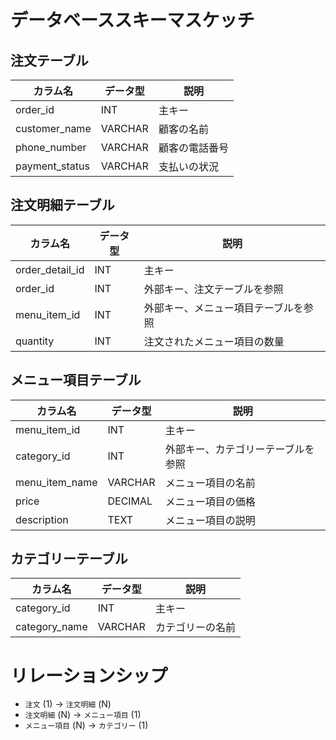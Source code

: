 # データベーススキーマスケッチ

## 注文テーブル
| カラム名        | データ型   | 説明                   |
|-----------------|------------|------------------------|
| order_id          | INT        | 主キー                 |
| customer_name          | VARCHAR    | 顧客の名前             |
| phone_number        | VARCHAR    | 顧客の電話番号         |
| payment_status      | VARCHAR    | 支払いの状況           |

## 注文明細テーブル
| カラム名        | データ型   | 説明                                    |
|-----------------|------------|----------------------------------------|
| order_detail_id      | INT        | 主キー                                  |
| order_id          | INT        | 外部キー、注文テーブルを参照             |
| menu_item_id  | INT        | 外部キー、メニュー項目テーブルを参照     |
| quantity            | INT        | 注文されたメニュー項目の数量             |

## メニュー項目テーブル
| カラム名        | データ型   | 説明                                    |
|-----------------|------------|----------------------------------------|
| menu_item_id  | INT        | 主キー                                  |
| category_id    | INT        | 外部キー、カテゴリーテーブルを参照       |
| menu_item_name        | VARCHAR    | メニュー項目の名前                      |
| price            | DECIMAL    | メニュー項目の価格                      |
| description         | TEXT       | メニュー項目の説明                      |

## カテゴリーテーブル
| カラム名        | データ型   | 説明                   |
|-----------------|------------|------------------------|
| category_id    | INT        | 主キー                 |
| category_name        | VARCHAR    | カテゴリーの名前       |

# リレーションシップ
- `注文` (1) -> `注文明細` (N)
- `注文明細` (N) -> `メニュー項目` (1)
- `メニュー項目` (N) -> `カテゴリー` (1)
